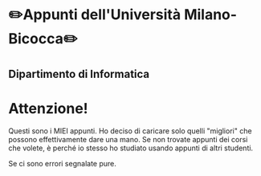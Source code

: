 # ✏️Appunti dell'Università Milano-Bicocca✏️
## Dipartimento di Informatica

# Attenzione!
Questi sono i MIEI appunti.
Ho deciso di caricare solo quelli "migliori" che possono effettivamente dare una mano. 
Se non trovate appunti dei corsi che volete, è perché io stesso ho studiato usando appunti di altri studenti.


Se ci sono errori segnalate pure.
